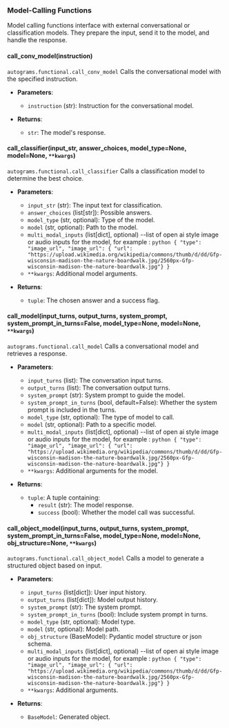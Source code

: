 ### Model-Calling Functions


Model calling functions interface with external conversational or classification models. They prepare the input, send it to the model, and handle the response.

#### **call_conv_model(instruction)**
`autograms.functional.call_conv_model`
Calls the conversational model with the specified instruction.

- **Parameters**:
  - `instruction` (str): Instruction for the conversational model.

- **Returns**:
  - `str`: The model's response.

#### **call_classifier(input_str, answer_choices, model_type=None, model=None, `**kwargs`)**
`autograms.functional.call_classifier`
Calls a classification model to determine the best choice.

- **Parameters**:
  - `input_str` (str): The input text for classification.
  - `answer_choices` (list[str]): Possible answers.
  - `model_type` (str, optional): Type of the model.
  - `model` (str, optional): Path to the model.
  - `multi_modal_inputs` (list[dict], optional) --list of open ai style image or audio inputs for the model, for example :
                    ```python
                    {
                    "type": "image_url",
                    "image_url": {
                        "url": "https://upload.wikimedia.org/wikipedia/commons/thumb/d/dd/Gfp-wisconsin-madison-the-nature-boardwalk.jpg/2560px-Gfp-wisconsin-madison-the-nature-boardwalk.jpg"}
                    } 
                    ```
  - ``**kwargs``: Additional model arguments.

- **Returns**:
  - `tuple`: The chosen answer and a success flag.

#### **call_model(input_turns, output_turns, system_prompt, system_prompt_in_turns=False, model_type=None, model=None, `**kwargs`)**
`autograms.functional.call_model`
Calls a conversational model and retrieves a response.

- **Parameters**:
  - `input_turns` (list): The conversation input turns.
  - `output_turns` (list): The conversation output turns.
  - `system_prompt` (str): System prompt to guide the model.
  - `system_prompt_in_turns` (bool, default=False): Whether the system prompt is included in the turns.
  - `model_type` (str, optional): The type of model to call.
  - `model` (str, optional): Path to a specific model.
  - `multi_modal_inputs` (list[dict], optional) --list of open ai style image or audio inputs for the model, for example :
                    ```python
                    {
                    "type": "image_url",
                    "image_url": {
                        "url": "https://upload.wikimedia.org/wikipedia/commons/thumb/d/dd/Gfp-wisconsin-madison-the-nature-boardwalk.jpg/2560px-Gfp-wisconsin-madison-the-nature-boardwalk.jpg"}
                    } 
                    ```
  - ``**kwargs``: Additional arguments for the model.

- **Returns**:
  - `tuple`: A tuple containing:
    - `result` (str): The model response.
    - `success` (bool): Whether the model call was successful.

#### **call_object_model(input_turns, output_turns, system_prompt, system_prompt_in_turns=False, model_type=None, model=None, obj_structure=None, `**kwargs`)**
`autograms.functional.call_object_model`
Calls a model to generate a structured object based on input.

- **Parameters**:
  - `input_turns` (list[dict]): User input history.
  - `output_turns` (list[dict]): Model output history.
  - `system_prompt` (str): The system prompt.
  - `system_prompt_in_turns` (bool): Include system prompt in turns.
  - `model_type` (str, optional): Model type.
  - `model` (str, optional): Model path.
  - `obj_structure` (BaseModel): Pydantic model structure or json schema.
  - `multi_modal_inputs` (list[dict], optional) --list of open ai style image or audio inputs for the model, for example :
                  ```python
                  {
                  "type": "image_url",
                  "image_url": {
                      "url": "https://upload.wikimedia.org/wikipedia/commons/thumb/d/dd/Gfp-wisconsin-madison-the-nature-boardwalk.jpg/2560px-Gfp-wisconsin-madison-the-nature-boardwalk.jpg"}
                  } 
                  ```
  - ``**kwargs``: Additional arguments.

- **Returns**:
  - `BaseModel`: Generated object.